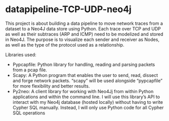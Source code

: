 # datapipeline-TCP-UDP-neo4j
This project is about building a data pipeline to move network traces from a dataset to a Neo4J data store using Python. Each trace over TCP and UDP as well as their subtraces (ARP and ICMP) need to be modelized and stored in Neo4J. The purpose is to visualize each sender and receiver as Nodes, as well as the type of the protocol used as a relationship.

Libraries used: 
- Pypcapfile: Python library for handling, reading and parsing packets from a pcap file.
- Scapy: A Python program that enables the user to send, read, dissect and forge network packets.
“scapy” will be used alongside “pypcapfile” for more flexibility and better results.
- Py2neo: A client library for working with Neo4Jj from within Python applications and within
the command line. I will use this library’s API to interact with my Neo4j database (hosted locally)
without having to write Cypher SQL manually. Instead, I will only use Python code for all Cypher
SQL operations
